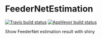 # FeederNetEstimation

[![Travis build status](https://travis-ci.org/zarathucorp/FeederNetEstimation.svg?branch=master)](https://travis-ci.org/zarathucorp/FeederNetEstimation)
[![AppVeyor build status](https://ci.appveyor.com/api/projects/status/github/zarathucorp/FeederNetEstimation?branch=master&svg=true)](https://ci.appveyor.com/project/zarathucorp/FeederNetEstimation)

Show FeederNet estimation result with shiny
